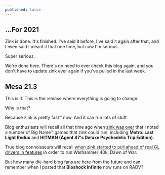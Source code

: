 ```yaml
---
published: false
---
```

## ...For 2021

Zink is done. It's finished. I've said it before, I've said it again after that, and I even said I meant it that one time, but now I'm serious.

Super serious.

We're done here. There's no need to ever check this blog again, and you don't have to update zink ever again if you've pulled in the last week.

## Mesa 21.3
This is it. This is the release where everything is going to change.

Why is that?

Because zink is pretty fast™ now. And it can run lots of stuff.

Blog enthusiasts will recall all that time ago when [zink was over]({{site.url}}/zink-is-over) that I noted a number of Big Name™ games that zink could run, including **Metro: Last Light Redux** and **HITMAN (Agent 47's Deluxe Psychedelic Trip Edition)**.

True blog connoisseurs will recall [when zink started to pull ahead of real GL drivers in features]({{site.url}}/a-brief-respite) in order to run Warhammer 40k: Dawn of War.

But how many die-hard blog fans are here from the future and can remember when I posted that **Bioshock Infinite** now runs on RADV?